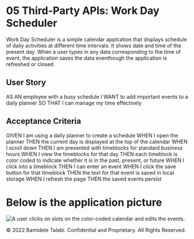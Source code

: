 # 05 Third-Party APIs: Work Day Scheduler

Work Day Scheduler is a simple calendar applcation that displays schedule of daily activities at different time intervals. It shows date and time of the present day. When a user types in any data corresponding to the time of event, the application saves the data eventhough the application is refreshed or closed. 

## User Story

AS AN employee with a busy schedule
I WANT to add important events to a daily planner
SO THAT I can manage my time effectively

## Acceptance Criteria

GIVEN I am using a daily planner to create a schedule
WHEN I open the planner
THEN the current day is displayed at the top of the calendar
WHEN I scroll down
THEN I am presented with timeblocks for standard business hours
WHEN I view the timeblocks for that day
THEN each timeblock is color coded to indicate whether it is in the past, present, or future
WHEN I click into a timeblock
THEN I can enter an event
WHEN I click the save button for that timeblock
THEN the text for that event is saved in local storage
WHEN I refresh the page
THEN the saved events persist

# Below is the application picture
![A user clicks on slots on the color-coded calendar and edits the events.](.image/image1.png)

© 2022 Bamidele Talabi. Confidential and Proprietary. All Rights Reserved.
